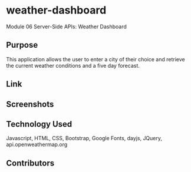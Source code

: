 # weather-dashboard
Module 06 Server-Side APIs: Weather Dashboard

## Purpose
This application allows the user to enter a city of their choice and retrieve the current weather conditions and a five day forecast.

## Link


## Screenshots



## Technology Used
Javascript, HTML, CSS, Bootstrap, Google Fonts, dayjs, JQuery, api.openweathermap.org


## Contributors
